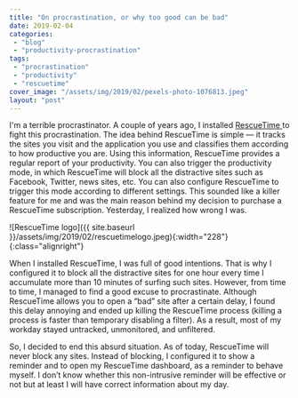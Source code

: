 ```yaml
---
title: "On procrastination, or why too good can be bad"
date: 2019-02-04
categories: 
 - "blog"
 - "productivity-procrastination"
tags: 
 - "procrastination"
 - "productivity"
 - "rescuetime"
cover_image: "/assets/img/2019/02/pexels-photo-1076813.jpeg"
layout: "post"
---
```


I'm a terrible procrastinator. A couple of years ago, I installed [RescueTime ](https://www.rescuetime.com/dashboard)to fight this procrastination. The idea behind RescueTime is simple — it tracks the sites you visit and the application you use and classifies them according to how productive you are. Using this information, RescueTime provides a regular report of your productivity. You can also trigger the productivity mode, in which RescueTime will block all the distractive sites such as Facebook, Twitter, news sites, etc. You can also configure RescueTime to trigger this mode according to different settings. This sounded like a killer feature for me and was the main reason behind my decision to purchase a RescueTime subscription. Yesterday, I realized how wrong I was.

![RescueTime logo]({{ site.baseurl }}/assets/img/2019/02/rescuetimelogo.jpeg){:width="228"}{:class="alignright"}

When I installed RescueTime, I was full of good intentions. That is why I configured it to block all the distractive sites for one hour every time I accumulate more than 10 minutes of surfing such sites. However, from time to time, I managed to find a good excuse to procrastinate. Although RescueTime allows you to open a “bad” site after a certain delay, I found this delay annoying and ended up killing the RescueTime process (killing a process is faster than temporary disabling a filter). As a result, most of my workday stayed untracked, unmonitored, and unfiltered.

So, I decided to end this absurd situation. As of today, RescueTime will never block any sites. Instead of blocking, I configured it to show a reminder and to open my RescueTime dashboard, as a reminder to behave myself. I don’t know whether this non-intrusive reminder will be effective or not but at least I will have correct information about my day.
